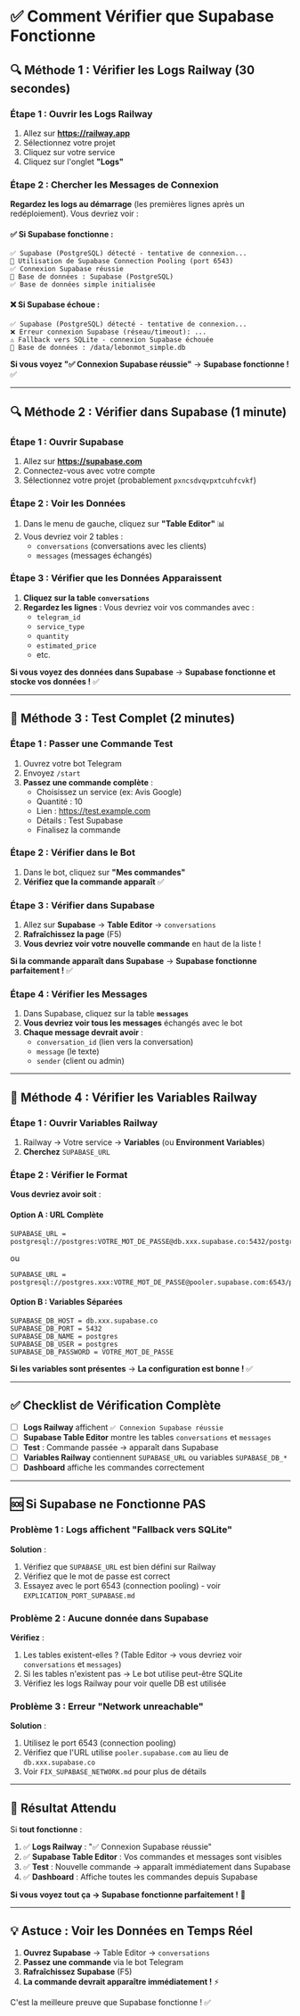 # ✅ Comment Vérifier que Supabase Fonctionne

## 🔍 Méthode 1 : Vérifier les Logs Railway (30 secondes)

### Étape 1 : Ouvrir les Logs Railway

1. Allez sur **https://railway.app**
2. Sélectionnez votre projet
3. Cliquez sur votre service
4. Cliquez sur l'onglet **"Logs"**

### Étape 2 : Chercher les Messages de Connexion

**Regardez les logs au démarrage** (les premières lignes après un redéploiement). Vous devriez voir :

#### ✅ Si Supabase fonctionne :
```
✅ Supabase (PostgreSQL) détecté - tentative de connexion...
🔗 Utilisation de Supabase Connection Pooling (port 6543)
✅ Connexion Supabase réussie
📁 Base de données : Supabase (PostgreSQL)
✅ Base de données simple initialisée
```

#### ❌ Si Supabase échoue :
```
✅ Supabase (PostgreSQL) détecté - tentative de connexion...
❌ Erreur connexion Supabase (réseau/timeout): ...
⚠️ Fallback vers SQLite - connexion Supabase échouée
📁 Base de données : /data/lebonmot_simple.db
```

**Si vous voyez "✅ Connexion Supabase réussie"** → **Supabase fonctionne !** ✅

---

## 🔍 Méthode 2 : Vérifier dans Supabase (1 minute)

### Étape 1 : Ouvrir Supabase

1. Allez sur **https://supabase.com**
2. Connectez-vous avec votre compte
3. Sélectionnez votre projet (probablement `pxncsdvqvpxtcuhfcvkf`)

### Étape 2 : Voir les Données

1. Dans le menu de gauche, cliquez sur **"Table Editor"** 📊
2. Vous devriez voir 2 tables :
   - `conversations` (conversations avec les clients)
   - `messages` (messages échangés)

### Étape 3 : Vérifier que les Données Apparaissent

1. **Cliquez sur la table `conversations`**
2. **Regardez les lignes** : Vous devriez voir vos commandes avec :
   - `telegram_id`
   - `service_type`
   - `quantity`
   - `estimated_price`
   - etc.

**Si vous voyez des données dans Supabase** → **Supabase fonctionne et stocke vos données !** ✅

---

## 🧪 Méthode 3 : Test Complet (2 minutes)

### Étape 1 : Passer une Commande Test

1. Ouvrez votre bot Telegram
2. Envoyez `/start`
3. **Passez une commande complète** :
   - Choisissez un service (ex: Avis Google)
   - Quantité : 10
   - Lien : https://test.example.com
   - Détails : Test Supabase
   - Finalisez la commande

### Étape 2 : Vérifier dans le Bot

1. Dans le bot, cliquez sur **"Mes commandes"**
2. **Vérifiez que la commande apparaît** ✅

### Étape 3 : Vérifier dans Supabase

1. Allez sur **Supabase** → **Table Editor** → `conversations`
2. **Rafraîchissez la page** (F5)
3. **Vous devriez voir votre nouvelle commande** en haut de la liste !

**Si la commande apparaît dans Supabase** → **Supabase fonctionne parfaitement !** ✅

### Étape 4 : Vérifier les Messages

1. Dans Supabase, cliquez sur la table **`messages`**
2. **Vous devriez voir tous les messages** échangés avec le bot
3. **Chaque message devrait avoir** :
   - `conversation_id` (lien vers la conversation)
   - `message` (le texte)
   - `sender` (client ou admin)

---

## 🔧 Méthode 4 : Vérifier les Variables Railway

### Étape 1 : Ouvrir Variables Railway

1. Railway → Votre service → **Variables** (ou **Environment Variables**)
2. **Cherchez** `SUPABASE_URL`

### Étape 2 : Vérifier le Format

**Vous devriez avoir soit** :

#### Option A : URL Complète
```
SUPABASE_URL = postgresql://postgres:VOTRE_MOT_DE_PASSE@db.xxx.supabase.co:5432/postgres
```
ou
```
SUPABASE_URL = postgresql://postgres.xxx:VOTRE_MOT_DE_PASSE@pooler.supabase.com:6543/postgres
```

#### Option B : Variables Séparées
```
SUPABASE_DB_HOST = db.xxx.supabase.co
SUPABASE_DB_PORT = 5432
SUPABASE_DB_NAME = postgres
SUPABASE_DB_USER = postgres
SUPABASE_DB_PASSWORD = VOTRE_MOT_DE_PASSE
```

**Si les variables sont présentes** → **La configuration est bonne !** ✅

---

## ✅ Checklist de Vérification Complète

- [ ] **Logs Railway** affichent `✅ Connexion Supabase réussie`
- [ ] **Supabase Table Editor** montre les tables `conversations` et `messages`
- [ ] **Test** : Commande passée → apparaît dans Supabase
- [ ] **Variables Railway** contiennent `SUPABASE_URL` ou variables `SUPABASE_DB_*`
- [ ] **Dashboard** affiche les commandes correctement

---

## 🆘 Si Supabase ne Fonctionne PAS

### Problème 1 : Logs affichent "Fallback vers SQLite"

**Solution** :
1. Vérifiez que `SUPABASE_URL` est bien défini sur Railway
2. Vérifiez que le mot de passe est correct
3. Essayez avec le port 6543 (connection pooling) - voir `EXPLICATION_PORT_SUPABASE.md`

### Problème 2 : Aucune donnée dans Supabase

**Vérifiez** :
1. Les tables existent-elles ? (Table Editor → vous devriez voir `conversations` et `messages`)
2. Si les tables n'existent pas → Le bot utilise peut-être SQLite
3. Vérifiez les logs Railway pour voir quelle DB est utilisée

### Problème 3 : Erreur "Network unreachable"

**Solution** :
1. Utilisez le port 6543 (connection pooling)
2. Vérifiez que l'URL utilise `pooler.supabase.com` au lieu de `db.xxx.supabase.co`
3. Voir `FIX_SUPABASE_NETWORK.md` pour plus de détails

---

## 🎯 Résultat Attendu

Si **tout fonctionne** :

1. ✅ **Logs Railway** : "✅ Connexion Supabase réussie"
2. ✅ **Supabase Table Editor** : Vos commandes et messages sont visibles
3. ✅ **Test** : Nouvelle commande → apparaît immédiatement dans Supabase
4. ✅ **Dashboard** : Affiche toutes les commandes depuis Supabase

**Si vous voyez tout ça → Supabase fonctionne parfaitement !** 🎉

---

## 💡 Astuce : Voir les Données en Temps Réel

1. **Ouvrez Supabase** → Table Editor → `conversations`
2. **Passez une commande** via le bot Telegram
3. **Rafraîchissez Supabase** (F5)
4. **La commande devrait apparaître immédiatement !** ⚡

C'est la meilleure preuve que Supabase fonctionne ! ✅

